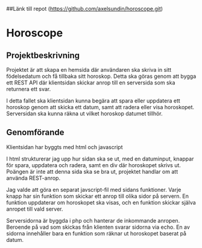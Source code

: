 ##Länk till repot
(https://github.com/axelsundin/horoscope.git)

# Horoscope

## Projektbeskrivning

Projektet är att skapa en hemsida där användaren ska skriva in sitt födelsedatum och få tillbaka sitt horoskop. Detta ska göras genom att 
bygga ett REST API där klientsidan skickar anrop till en serversida som ska returnera ett svar. 

I detta fallet ska klientsidan kunna begära 
att spara eller uppdatera ett horoskop genom att skicka ett datum, samt att radera eller visa horoskopet. Serversidan ska kunna räkna ut vilket 
horoskop datumet tillhör.

## Genomförande
Klientsidan har byggts med html och javascript

I html strukturerar jag upp hur sidan ska se ut, med en datuminput, knappar för spara, uppdatera och radera, samt en div där horoskopet skrivs 
ut. Poängen är inte att denna sida ska se bra ut, projektet handlar om att använda REST-anrop.

Jag valde att göra en separat javscript-fil med sidans funktioner. Varje knapp har sin funktion som skickar ett anrop till olika sidor på 
servern. En funktion uppdaterar om horoskopet ska visas, och en funktion skickar själva anropet till vald server.

Serversidorna är byggda i php och hanterar de inkommande anropen. Beroende på vad som skickas från klienten svarar sidorna via echo. 
En av sidorna innehåller bara en funktion som räknar ut horoskopet baserat på datum.









